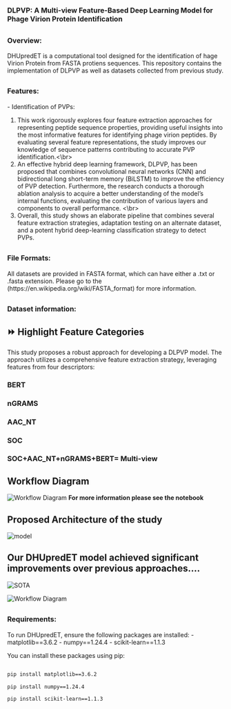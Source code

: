 # <span style="font-size:16px;">**DLPVP: A Multi-view Feature-Based Deep Learning Model for Phage Virion Protein Identification**</span>

## <span style="font-size:16px;">**Overview:**</span>


<span style="font-size:14px;">DHUpredET is a computational tool designed for the identification of hage Virion Protein 
from FASTA protiens sequences. This repository contains the implementation of DLPVP as well as datasets collected from previous study.</span>

## <span style="font-size:16px;">**Features:**</span>

<span style="font-size:14px;">- Identification of PVPs:
1. This work rigorously explores four feature extraction
approaches for representing peptide sequence properties,
providing useful insights into the most informative features
for identifying phage virion peptides. By evaluating
several feature representations, the study improves our
knowledge of sequence patterns contributing to accurate
PVP identification.<\br>
2. An effective hybrid deep learning framework, DLPVP,
has been proposed that combines convolutional neural
networks (CNN) and bidirectional long short-term memory
(BiLSTM) to improve the efficiency of PVP detection.
Furthermore, the research conducts a thorough ablation
analysis to acquire a better understanding of the model’s
internal functions, evaluating the contribution of various
layers and components to overall performance. <\br>
3. Overall, this study shows an elaborate pipeline that
combines several feature extraction strategies, adaptation
testing on an alternate dataset, and a potent hybrid
deep-learning classification strategy to detect PVPs.</span>



## <span style="font-size:16px;">**File Formats:**</span>

<span style="font-size:14px;">
All datasets are provided in FASTA format, which can have either a .txt or .fasta extension. 
Please go to the (https://en.wikipedia.org/wiki/FASTA_format) for more information.


## <span style="font-size:16px;">**Dataset information:**</span>
## ⏩ Highlight Feature Categories

This study proposes a robust approach for developing a DLPVP model. The approach utilizes a comprehensive feature extraction strategy, leveraging features from four descriptors:

### **BERT**

### **nGRAMS**


### **AAC_NT**


### **SOC**
### **SOC+AAC_NT+nGRAMS+BERT= Multi-view**


## Workflow Diagram

![Workflow Diagram](https://drive.google.com/file/d/1j4cqn3kBmxsiHhNTD6xVC9CxVewdD8ks/view?usp=drive_link)
**For more information please see the notebook**

## Proposed Architecture of the study
![model](https://drive.google.com/file/d/16QdqaXOfEvVjoij08vpEWDOb-rnO7u3A/view?usp=drive_link)



## Our DHUpredET model achieved significant improvements over previous approaches....
![SOTA](https://drive.google.com/file/d/1yeMSqZ3G5lOGIbzZbyQAzVBi0LnxgU82/view?usp=drive_link)


![Workflow Diagram](https://drive.google.com/uc?export=view&id=1KvvGdqf4weDc5GH-IwFkCeuvXfLhw6nr)

## <span style="font-size:16px;">**Requirements:**</span>

<span style="font-size:14px;">
To run DHUpredET, ensure the following packages are installed:
- matplotlib==3.6.2
- numpy==1.24.4
- scikit-learn==1.1.3

You can install these packages using pip:

```bash

pip install matplotlib==3.6.2

pip install numpy==1.24.4

pip install scikit-learn==1.1.3






